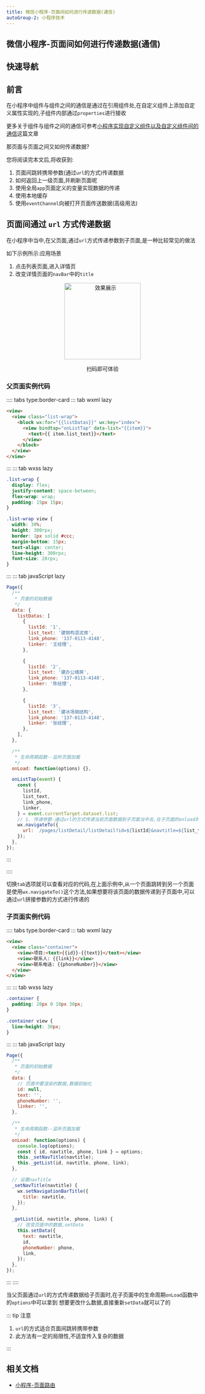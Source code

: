 ```yaml
---
title: 微信小程序-页面间如何进行传递数据(通信)
autoGroup-2: 小程序技术
---
```


## 微信小程序-页面间如何进行传递数据(通信)

## 快速导航

<TOC />

## 前言

在小程序中组件与组件之间的通信是通过在引用组件处,在自定义组件上添加自定义属性实现的,子组件内部通过`properties`进行接收

更多关于组件与组件之间的通信可参考[小程序实现自定义组件以及自定义组件间的通信](./custom-components)这篇文章

那页面与页面之间又如何传递数据?

您将阅读完本文后,将收获到:

1. 页面间跳转携带参数(通过`url`的方式)传递数据
2. 如何返回上一级页面,并刷新页面呢
3. 使用全局`app`页面定义的变量实现数据的传递
4. 使用本地缓存
5. 使用`eventChannel`向被打开页面传送数据(高级用法)

## 页面间通过 `url` 方式传递数据

在小程序中当中,在父页面,通过`url`方式传递参数到子页面,是一种比较常见的做法

如下示例所示:应用场景

1. 点击列表页面,进入详情页
2. 改变详情页面的`navBar`中的`title`

<div align="center">
<img class="medium-zoom lazy" width="200" height="200" loading="lazy"  src ="../images/page-between-transdata/jiahaoruisen-min-code.jpg" alt="效果展示" />
<p>扫码即可体验</p>
</div>

### 父页面实例代码

:::: tabs type:border-card
::: tab wxml lazy

```html
<view>
  <view class="list-wrap">
    <block wx:for="{{listDatas}}" wx:key="index">
      <view bindtap="onListTap" data-list="{{item}}">
        <text>{{ item.list_text}}</text>
      </view>
    </block>
  </view>
</view>
```

:::
::: tab wxss lazy

```css
.list-wrap {
  display: flex;
  justify-content: space-between;
  flex-wrap: wrap;
  padding: 15px 15px;
}

.list-wrap view {
  width: 30%;
  height: 300rpx;
  border: 1px solid #ccc;
  margin-bottom: 15px;
  text-align: center;
  line-height: 300rpx;
  font-size: 28rpx;
}
```

:::
::: tab javaScript lazy

```js
Page({
  /**
   * 页面的初始数据
   */
  data: {
    listDatas: [
      {
        listId: '1',
        list_text: '建钢构混泥房',
        link_phone: '137-0113-4148',
        linker: '王经理',
      },

      {
        listId: '2',
        list_text: '建办公楼房',
        link_phone: '137-0113-4148',
        linker: '陈经理',
      },

      {
        listId: '3',
        list_text: '建冰场钢结构',
        link_phone: '137-0113-4148',
        linker: '张经理',
      },
    ],
  },

  /**
   * 生命周期函数--监听页面加载
   */
  onLoad: function(options) {},

  onListTap(event) {
    const {
      listId,
      list_text,
      link_phone,
      linker,
    } = event.currentTarget.dataset.list;
    // 1. 传递参数-通过url的方式传递当前页面数据到子页面当中去,在子页面的onload的options中可以拿到
    wx.navigateTo({
      url: `/pages/listDetail/listDetail?id=${listId}&navtitle=${list_text}&phone=${link_phone}&link=${linker}`,
    });
  },
});
```

:::

::::

切换`tab`选项就可以查看对应的代码,在上面示例中,从一个页面跳转到另一个页面是使用`wx.navigateTo()`这个方法,如果想要将该页面的数据传递到子页面中,可以通过`url`拼接参数的方式进行传递的

### 子页面实例代码

:::: tabs type:border-card
::: tab wxml lazy

```html
<view>
  <view class="container">
    <view>项目:<text>{{id}}-{{text}}</text></view>
    <view>联系人: {{link}}</view>
    <view>联系电话: {{phoneNumber}}</view>
  </view>
</view>
```

:::
::: tab wxss lazy

```css
.container {
  padding: 20px 0 10px 30px;
}

.container view {
  line-height: 30px;
}
```

:::
::: tab javaScript lazy

```js
Page({
  /**
   * 页面的初始数据
   */
  data: {
    // 页面中要渲染的数据,数据初始化
    id: null,
    text: '',
    phoneNumber: '',
    linker: '',
  },

  /**
   * 生命周期函数--监听页面加载
   */
  onLoad: function(options) {
    console.log(options);
    const { id, navtitle, phone, link } = options;
    this._setNavTitle(navtitle);
    this._getList(id, navtitle, phone, link);
  },

  // 设置navTitle
  _setNavTitle(navtitle) {
    wx.setNavigationBarTitle({
      title: navtitle,
    });
  },

  _getList(id, navtitle, phone, link) {
    // 改变页面中的数据,setData
    this.setData({
      text: navtitle,
      id,
      phoneNumber: phone,
      link,
    });
  },
});
```

:::
::::

当父页面通过`url`的方式传递数据给子页面时,在子页面中的生命周期`onLoad`函数中的`options`中可以拿到
想要更改什么数据,直接重新`setData`就可以了的

::: tip 注意

1. `url`的方式适合页面间跳转携带参数
2. 此方法有一定的局限性,不适宜传入复杂的数据

:::

## 相关文档

- [小程序-页面路由](https://developers.weixin.qq.com/miniprogram/dev/framework/app-service/route.html)

<footer-FooterLink :isShareLink="true" :isDaShang="true" />

<div align="center">
<footer-ArticleAdvertiSpace   width="600" height="140" />
</div>
